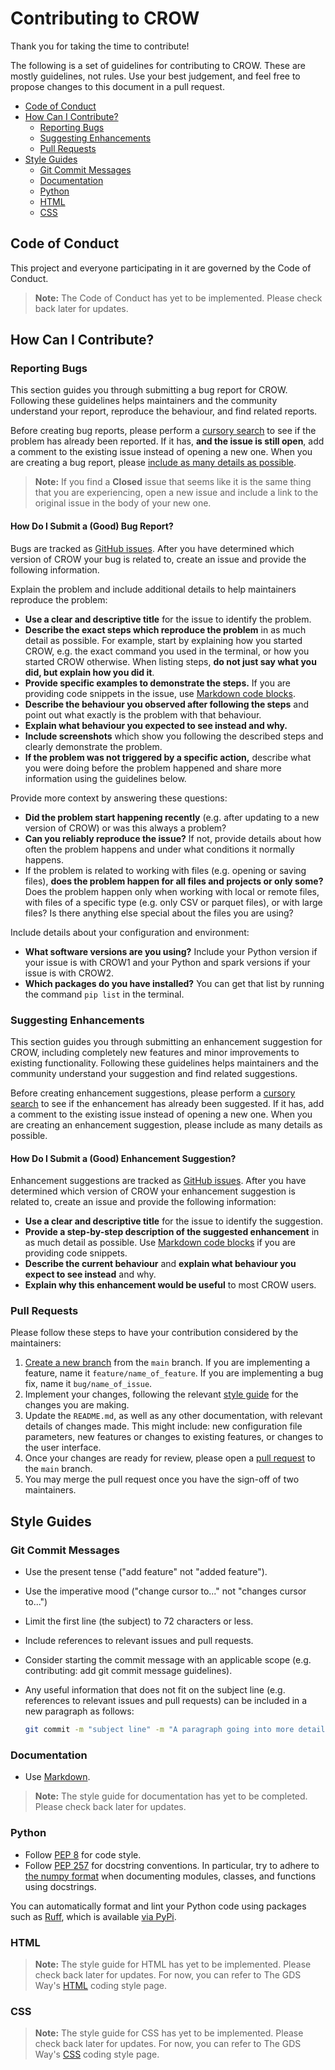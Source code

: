 # Contributing to CROW

Thank you for taking the time to contribute!

The following is a set of guidelines for contributing to CROW. These are mostly
guidelines, not rules. Use your best judgement, and feel free to propose changes
to this document in a pull request.

- [Code of Conduct](#code-of-conduct)
- [How Can I Contribute?](#how-can-i-contribute)
  - [Reporting Bugs](#reporting-bugs)
  - [Suggesting Enhancements](#suggesting-enhancements)
  - [Pull Requests](#pull-requests)
- [Style Guides](#style-guides)
  - [Git Commit Messages](#git-commit-messages)
  - [Documentation](#documentation)
  - [Python](#python)
  - [HTML](#html)
  - [CSS](#css)

## Code of Conduct

This project and everyone participating in it are governed by the Code of
Conduct.

> **Note:** The Code of Conduct has yet to be implemented. Please check back
> later for updates.

## How Can I Contribute?

### Reporting Bugs

This section guides you through submitting a bug report for CROW. Following
these guidelines helps maintainers and the community understand your report,
reproduce the behaviour, and find related reports.

Before creating bug reports, please perform a [cursory search][crow-issues] to
see if the problem has already been reported. If it has, **and the issue is
still open**, add a comment to the existing issue instead of opening a new one.
When you are creating a bug report, please [include as many details as
possible](#how-do-i-submit-a-good-bug-report).

> **Note:** If you find a **Closed** issue that seems like it is the same thing
> that you are experiencing, open a new issue and include a link to the original
> issue in the body of your new one.

#### How Do I Submit a (Good) Bug Report?

Bugs are tracked as [GitHub issues][github-docs-issues]. After you have
determined which version of CROW your bug is related to, create an issue and
provide the following information.

Explain the problem and include additional details to help maintainers reproduce
the problem:

- **Use a clear and descriptive title** for the issue to identify the problem.
- **Describe the exact steps which reproduce the problem** in as much detail as
  possible. For example, start by explaining how you started CROW, e.g. the
  exact command you used in the terminal, or how you started CROW otherwise.
  When listing steps, **do not just say what you did, but explain how you did
  it**.
- **Provide specific examples to demonstrate the steps.** If you are providing
  code snippets in the issue, use [Markdown code
  blocks][github-docs-code-blocks].
- **Describe the behaviour you observed after following the steps** and point
  out what exactly is the problem with that behaviour.
- **Explain what behaviour you expected to see instead and why.**
- **Include screenshots** which show you following the described steps and
  clearly demonstrate the problem.
- **If the problem was not triggered by a specific action,** describe what you
  were doing before the problem happened and share more information using the
  guidelines below.

Provide more context by answering these questions:

- **Did the problem start happening recently** (e.g. after updating to a new
  version of CROW) or was this always a problem?
- **Can you reliably reproduce the issue?** If not, provide details about how
  often the problem happens and under what conditions it normally happens.
- If the problem is related to working with files (e.g. opening or saving
  files), **does the problem happen for all files and projects or only some?**
  Does the problem happen only when working with local or remote files, with
  files of a specific type (e.g. only CSV or parquet files), or with large
  files? Is there anything else special about the files you are using?

Include details about your configuration and environment:

- **What software versions are you using?** Include your Python version if your
  issue is with CROW1 and your Python and spark versions if your issue is with
  CROW2.
- **Which packages do you have installed?** You can get that list by running the
  command `pip list` in the terminal.

### Suggesting Enhancements

This section guides you through submitting an enhancement suggestion for CROW,
including completely new features and minor improvements to existing
functionality. Following these guidelines helps maintainers and the community
understand your suggestion and find related suggestions.

Before creating enhancement suggestions, please perform a [cursory
search][crow-issues] to see if the enhancement has already been suggested. If it
has, add a comment to the existing issue instead of opening a new one. When you
are creating an enhancement suggestion, please include as many details as
possible.

#### How Do I Submit a (Good) Enhancement Suggestion?

Enhancement suggestions are tracked as [GitHub
issues][github-docs-issues]. After you have determined which version of
CROW your enhancement suggestion is related to, create an issue and provide the
following information:

- **Use a clear and descriptive title** for the issue to identify the
  suggestion.
- **Provide a step-by-step description of the suggested enhancement** in as much
  detail as possible. Use [Markdown code blocks][github-docs-code-blocks] if you
  are providing code snippets.
- **Describe the current behaviour** and **explain what behaviour you expect to
  see instead** and why.
- **Explain why this enhancement would be useful** to most CROW users.

### Pull Requests

Please follow these steps to have your contribution considered by the
maintainers:

1. [Create a new branch][github-docs-branches] from the `main` branch. If you
   are implementing a feature, name it `feature/name_of_feature`. If you are
   implementing a bug fix, name it `bug/name_of_issue`.
2. Implement your changes, following the relevant [style guide](#style-guides)
   for the changes you are making.
3. Update the `README.md`, as well as any other documentation, with relevant
   details of changes made. This might include: new configuration file
   parameters, new features or changes to existing features, or changes to the
   user interface.
4. Once your changes are ready for review, please open a [pull
   request][github-docs-pull-requests] to the `main` branch.
5. You may merge the pull request once you have the sign-off of two maintainers.

## Style Guides

### Git Commit Messages

- Use the present tense ("add feature" not "added feature").
- Use the imperative mood ("change cursor to..." not "changes cursor to...")
- Limit the first line (the subject) to 72 characters or less.
- Include references to relevant issues and pull requests.
- Consider starting the commit message with an applicable scope (e.g.
  contributing: add git commit message guidelines).
- Any useful information that does not fit on the subject line (e.g. references
  to relevant issues and pull requests) can be included in a new paragraph as
  follows:

  ```bash
  git commit -m "subject line" -m "A paragraph going into more detail."
  ```

### Documentation

- Use [Markdown][wikipedia-markdown].

> **Note:** The style guide for documentation has yet to be completed. Please
> check back later for updates.

### Python

- Follow [PEP 8][pep-0008] for code style.
- Follow [PEP 257][pep-0257] for docstring conventions. In particular, try to
  adhere to [the numpy format][numpydoc-format] when documenting modules,
  classes, and functions using docstrings.

You can automatically format and lint your Python code using packages such as
[Ruff][ruff], which is available [via PyPi][ruff-pypi].

### HTML

> **Note:** The style guide for HTML has yet to be implemented. Please check
> back later for updates. For now, you can refer to The GDS Way's
> [HTML][gds-way-html-style] coding style page.

### CSS

> **Note:** The style guide for CSS has yet to be implemented. Please check back
> later for updates. For now, you can refer to The GDS Way's
> [CSS][gds-way-css-style] coding style page.

[crow-issues]: https://github.com/Data-Linkage/Clerical_Resolution_Online_Widget/issues?q=is%3Aissue
[gds-way-css-style]: https://gds-way.digital.cabinet-office.gov.uk/manuals/programming-languages/css.html
[gds-way-html-style]: https://gds-way.digital.cabinet-office.gov.uk/manuals/programming-languages/html.html
[github-docs-issues]: https://docs.github.com/en/issues/tracking-your-work-with-issues/about-issues
[github-docs-branches]: https://docs.github.com/en/pull-requests/collaborating-with-pull-requests/proposing-changes-to-your-work-with-pull-requests/about-branches
[github-docs-code-blocks]: https://docs.github.com/en/get-started/writing-on-github/working-with-advanced-formatting/creating-and-highlighting-code-blocks
[github-docs-pull-requests]: https://docs.github.com/en/pull-requests/collaborating-with-pull-requests/proposing-changes-to-your-work-with-pull-requests/about-pull-requests
[numpydoc-format]: https://numpydoc.readthedocs.io/en/latest/format.html
[pep-0008]: https://peps.python.org/pep-0008/
[pep-0257]: https://peps.python.org/pep-0257/
[ruff]: https://docs.astral.sh/ruff/
[ruff-pypi]: https://pypi.org/project/ruff/
[wikipedia-markdown]: https://en.wikipedia.org/wiki/Markdown
